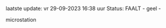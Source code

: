 laatste update: 
vr 29-09-2023 16:38   uur 
Status: FAALT - geel - 
<div class="service Y">microstation</div>